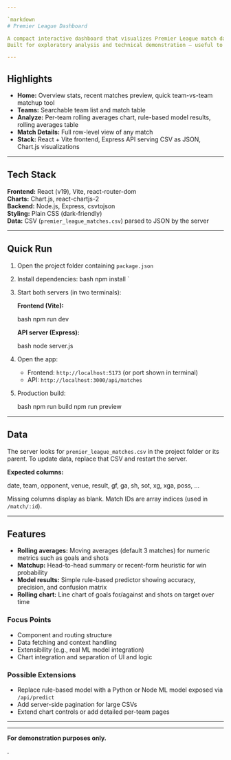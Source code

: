 ```yaml
---

`markdown
# Premier League Dashboard

A compact interactive dashboard that visualizes Premier League match data, provides simple analytics, and includes a lightweight rule-based matchup and prediction tool.  
Built for exploratory analysis and technical demonstration — useful to showcase front-end, data-processing, and simple modeling skills to recruiters and hiring managers.

---
```


## Highlights

- **Home:** Overview stats, recent matches preview, quick team-vs-team matchup tool  
- **Teams:** Searchable team list and match table  
- **Analyze:** Per-team rolling averages chart, rule-based model results, rolling averages table  
- **Match Details:** Full row-level view of any match  
- **Stack:** React + Vite frontend, Express API serving CSV as JSON, Chart.js visualizations

---

## Tech Stack

**Frontend:** React (v19), Vite, react-router-dom  
**Charts:** Chart.js, react-chartjs-2  
**Backend:** Node.js, Express, csvtojson  
**Styling:** Plain CSS (dark-friendly)  
**Data:** CSV (`premier_league_matches.csv`) parsed to JSON by the server

---

## Quick Run

1. Open the project folder containing `package.json`

2. Install dependencies:
   bash
   npm install
`

3. Start both servers (in two terminals):

   **Frontend (Vite):**

   bash
   npm run dev
   

   **API server (Express):**

   bash
   node server.js
   

4. Open the app:

   * Frontend: `http://localhost:5173` (or port shown in terminal)
   * API: `http://localhost:3000/api/matches`

5. Production build:

   bash
   npm run build
   npm run preview
   

---

## Data

The server looks for `premier_league_matches.csv` in the project folder or its parent.
To update data, replace that CSV and restart the server.

**Expected columns:**


date, team, opponent, venue, result, gf, ga, sh, sot, xg, xga, poss, ...


Missing columns display as blank. Match IDs are array indices (used in `/match/:id`).

---

## Features

* **Rolling averages:** Moving averages (default 3 matches) for numeric metrics such as goals and shots
* **Matchup:** Head-to-head summary or recent-form heuristic for win probability
* **Model results:** Simple rule-based predictor showing accuracy, precision, and confusion matrix
* **Rolling chart:** Line chart of goals for/against and shots on target over time




### Focus Points

* Component and routing structure
* Data fetching and context handling
* Extensibility (e.g., real ML model integration)
* Chart integration and separation of UI and logic

### Possible Extensions

* Replace rule-based model with a Python or Node ML model exposed via `/api/predict`
* Add server-side pagination for large CSVs
* Extend chart controls or add detailed per-team pages

---



---

**For demonstration purposes only.**




.
```
